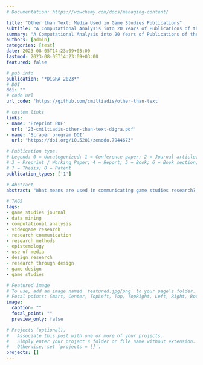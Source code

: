 ```yaml
---
# Documentation: https://wowchemy.com/docs/managing-content/

title: "Other than Text: Media Used in Game Studies Publications"
subtitle: "A Computational Analysis into 20 Years of Publications of the Game Studies Journal, and an Appeal for Research Through Design"
summary: "A Computational Analysis into 20 Years of Publications of the Game Studies Journal, and an Appeal for Research Through Design; paper contribution, DiGRA 2023."
authors: [admin]
categories: [test]
date: 2023-08-05T14:23:09+03:00
lastmod: 2023-08-05T14:23:09+03:00
featured: false

# pub info 
publication: "*DiGRA 2023*"
# DOI 
doi: ""
# code url 
url_code: 'https://github.com/cmiltiadis/other-than-text'

# custom links
links:
- name: 'Preprint PDF'
  url: '23-cmiltiadis-other-than-text-digra.pdf'
- name: 'Scraper program DOI'
  url: "https://doi.org/10.5281/zenodo.7944673"

# Publication type.
# Legend: 0 = Uncategorized; 1 = Conference paper; 2 = Journal article;
# 3 = Preprint / Working Paper; 4 = Report; 5 = Book; 6 = Book section;
# 7 = Thesis; 8 = Patent
publication_types: ['1']

# Abstract
abstract: "What means are used in communicating game studies research? The article presents an analysis of findings produced through computational web scraping all published material in the 20-year lifetime of the Game Studies Journal, looking for a range of media facilitated by its permissive HTML format and published alongside text. The inquiry intends to provide reflexive data into the 20-year history of the field’s oldest journal and the implicit research tradition cultivated so far. Extending the discussion, it presents the problematic relationship of game studies and design, making a case for the formal inclusion of design-based research methods to the interdiscipline, which while latent in its current ecology are nevertheless foreseeable to manifest in the third decade of the game studies project. Lastly, it advocates for *research through design:* the production of videogame artifacts as research vehicles for generating new knowledge, advancing discourse, and uniting the research landscape altogether."

# TAGS
tags:
- game studies journal
- data mining
- computational analysis
- videogame research
- research communication
- research methods
- epistemology
- use of media
- design research
- research through design
- game design
- game studies

# Featured image
# To use, add an image named `featured.jpg/png` to your page's folder.
# Focal points: Smart, Center, TopLeft, Top, TopRight, Left, Right, BottomLeft, Bottom, BottomRight.
image:
  caption: ""
  focal_point: ""
  preview_only: false

# Projects (optional).
#   Associate this post with one or more of your projects.
#   Simply enter your project's folder or file name without extension.
#   Otherwise, set `projects = []`.
projects: []
---
```

